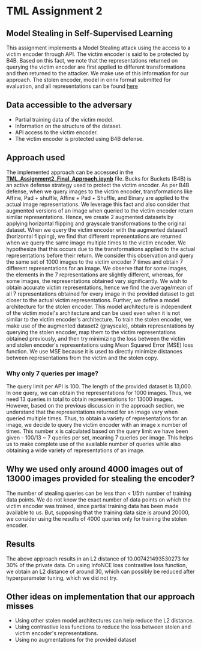 # TML Assignment 2 
## Model Stealing in Self-Supervised Learning

This assignment implements a Model Stealing attack using the access to a victim encoder through API. The victim encoder is said to be protected by B4B. Based on this fact, we note that the representations returned  on querying the victim encoder are first applied to different transformations and then returned to the attacker. We make use of this information for our approach. The stolen encoder, model in onnx format submitted for evaluation, and all representations can be found [here](https://bit.ly/tml_assignment2_team3)

## Data accessible to the adversary
- Partial training data of the victim model.
- Information on the structure of the dataset.
- API access to the victim encoder.
- The victim encoder is protected using B4B defense.

## Approach used
The implemented approach can be accessed in the [**TML_Assignment2_Final_Approach.ipynb**](https://github.com/nupur412/TML_Assignment2_Model_Stealing/blob/main/TML_Assignment2_Final_Approach.ipynb) file. Bucks for Buckets (B4B) is an active defense strategy used to protect the victim encoder. As per B4B defense, when we query images to the victim encoder, transformations like Affine, Pad + shuffle, Affine + Pad + Shuffle, and Binary are applied to the actual image representations. We leverage this fact and also consider that augmented versions of an image when queried to the victim encoder return similar representations. 
Hence, we create 2 augmented datasets by applying horizontal flipping and grayscale transformations to the original dataset. When we query the victim encoder with the augmented dataset1 (horizontal flipping), we find that different representations are returned when we query the same image multiple times to the victim encoder. We hypothesize that this occurs due to the transformations applied to the actual representations before their return. We consider this observation and query the same set of 1000 images to the victim encoder 7 times and obtain 7 different representations for an image. We observe that for some images, the elements in the 7 representations are slightly different, whereas, for some images, the representations obtained vary significantly. We wish to obtain accurate victim representations, hence we find the average/mean of all 7 representations obtained for every image in the provided dataset to get closer to the actual victim representations. Further, we define a model architecture for the stolen encoder. This model architecture is independent of the victim model's architecture and can be used even when it is not similar to the victim encoder's architecture. To train the stolen encoder, we make use of the augmented dataset2 (grayscale), obtain representations by querying the stolen encoder, map them to the victim representations obtained previously, and then try minimizing the loss between the victim and stolen encoder's representations using Mean Squared Error (MSE) loss function. We use MSE because it is used to directly minimize distances between representations from the victim and the stolen copy.

### Why only 7 queries per image?
The query limit per API is 100. The length of the provided dataset is 13,000. In one query, we can obtain the representations for 1000 images. Thus, we need 13 queries in total to obtain representations for 13000 images. However, based on the previous discussion in the approach section, we understand that the representations returned for an image vary when queried multiple times. Thus, to obtain a variety of representations for an image, we decide to query the victim encoder with an image x number of times. This number x is calculated based on the query limit we have been given - 100/13 ~ 7 queries per set, meaning 7 queries per image. This helps us to make complete use of the available number of queries while also obtaining a wide variety of representations of an image.

## Why we used only around 4000 images out of 13000 images provided for stealing the encoder?
The number of stealing queries can be less than < 1/5th number of training data points. We do not know the exact number of data points on which the victim encoder was trained, since partial training data has been made available to us. But, supposing that the training data size is around 20000, we consider using the results of 4000 queries only for training the stolen encoder.

## Results
The above approach results in an L2 distance of 10.007421493530273 for 30% of the private data.
On using InfoNCE loss contrastive loss function, we obtain an L2 distance of around 30, which can possibly be reduced after hyperparameter tuning, which we did not try.

## Other ideas on implementation that our approach misses
- Using other stolen model architectures can help reduce the L2 distance.
- Using contrastive loss functions to reduce the loss between stolen and victim encoder's representations.
- Using no augmentations for the provided dataset
